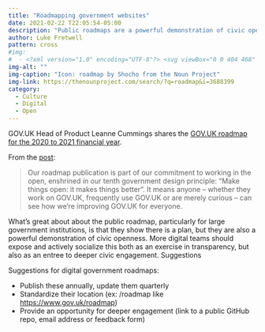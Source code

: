 ```yaml
---
title: "Roadmapping government websites"
date: 2021-02-22 T22:05:54-05:00
description: "Public roadmaps are a powerful demonstration of civic openness."
author: Luke Fretwell
pattern: cross
#img: 
#  - <?xml version="1.0" encoding="UTF-8"?> <svg viewBox="0 0 404 468" version="1.1" xmlns="http://www.w3.org/2000/svg" xmlns:xlink="http://www.w3.org/1999/xlink"> <g id="Page-1" stroke="none" stroke-width="1" fill-rule="evenodd"> <g id="noun_roadmap_3688249" fill-rule="nonzero"> <g id="Group"> <g transform="translate(18.000000, 192.000000)" id="Rectangle"> <rect transform="translate(209.966351, 196.128336) rotate(-26.770044) translate(-209.966351, -196.128336) " x="194.966211" y="123.46658" width="30.00028" height="145.323512"></rect> <rect transform="translate(84.255250, 145.916897) rotate(-28.587139) translate(-84.255250, -145.916897) " x="71.4421101" y="130.916733" width="25.6262801" height="30.0003279"></rect> <rect transform="translate(29.903571, 175.532982) rotate(-28.587139) translate(-29.903571, -175.532982) " x="4.62929486" y="160.532818" width="50.5485525" height="30.0003279"></rect> <rect transform="translate(300.737937, 160.184016) rotate(-32.901847) translate(-300.737937, -160.184016) " x="240.299106" y="145.184058" width="120.877662" height="29.999916"></rect> <rect transform="translate(288.007355, 37.505273) rotate(-28.105179) translate(-288.007355, -37.505273) " x="238.123967" y="22.5055063" width="99.7667768" height="29.9995343"></rect> </g> <g> <path d="M202,289.703 C197.188,289.703 192.669,287.395 189.849,283.497 C188.931,282.228 167.102,251.997 144.91,215.202 C113.686,163.433 98.509,126.907 98.509,103.535 C98.509,46.446 144.935,0 202,0 C259.065,0 305.492,46.446 305.492,103.535 C305.492,126.908 290.314,163.434 259.091,215.202 C236.899,251.997 215.07,282.228 214.152,283.497 C211.331,287.395 206.812,289.703 202,289.703 Z M202,30 C161.477,30 128.508,62.988 128.508,103.535 C128.508,131.909 169.594,201.309 201.998,248.624 C234.403,201.296 275.492,131.884 275.492,103.535 C275.492,62.988 242.523,30 202,30 Z" id="Shape"></path> <g transform="translate(108.000000, 224.000000)"> <path d="M118.249,15.202 C104.491,36.207 94,50.703 94,50.703 C94,50.703 83.509,36.206 69.751,15.201 C38.378,20.936 15.696,37.486 15.696,57.02 C15.696,81.31 50.754,101 94,101 C137.246,101 172.304,81.31 172.304,57.021 C172.304,37.487 149.622,20.937 118.249,15.202 Z" id="Path"></path> <path d="M94,116 C70.554,116 48.281,110.743 31.285,101.197 C11.558,90.118 0.695,74.429 0.695,57.02 C0.695,42.89 8.217,29.387 21.877,18.998 C33.531,10.134 49.153,3.719 67.054,0.446 C72.983,-0.64 78.994,1.936 82.299,6.983 C86.588,13.532 90.569,19.457 94,24.489 C97.432,19.457 101.412,13.531 105.701,6.983 C109.006,1.937 115.017,-0.639 120.946,0.446 C138.846,3.718 154.468,10.134 166.123,18.998 C179.782,29.388 187.305,42.891 187.305,57.02 C187.305,74.429 176.442,90.118 156.715,101.197 C139.719,110.743 117.446,116 94,116 Z M62.964,32.13 C41.933,38.003 30.695,48.765 30.695,57.02 C30.695,70.422 58.349,86 94,86 C129.651,86 157.305,70.422 157.305,57.021 C157.305,48.766 146.068,38.003 125.036,32.131 C114.197,48.364 106.525,58.982 106.151,59.498 C103.331,63.396 98.811,65.704 94,65.704 C89.189,65.704 84.669,63.396 81.849,59.498 C81.475,58.981 73.803,48.363 62.964,32.13 Z" id="Shape"></path> </g> <path d="M389,468 L15,468 C10.644,468 6.502,466.106 3.653,462.811 C0.803,459.516 -0.472,455.144 0.157,450.833 L40.157,176.833 C41.233,169.464 47.553,164 55,164 L101.409,164 L101.409,194 L67.969,194 L32.349,438 L371.652,438 L336.032,194 L302.592,194 L302.592,164 L349,164 C356.447,164 362.767,169.464 363.843,176.833 L403.843,450.833 C404.472,455.144 403.197,459.515 400.347,462.811 C397.498,466.106 393.356,468 389,468 Z" id="Path"></path> <g transform="translate(154.000000, 54.000000)"> <circle id="Oval" cx="48" cy="47.886" r="32.18"></circle> <path d="M48,95.066 C21.985,95.066 0.82,73.901 0.82,47.886 C0.82,21.871 21.985,0.706 48,0.706 C74.015,0.706 95.18,21.871 95.18,47.886 C95.18,73.901 74.015,95.066 48,95.066 Z M48,30.706 C38.527,30.706 30.82,38.413 30.82,47.886 C30.82,57.359 38.527,65.066 48,65.066 C57.473,65.066 65.18,57.359 65.18,47.886 C65.18,38.413 57.473,30.706 48,30.706 Z" id="Shape"></path> </g> </g> </g> </g> </g> </svg>
img-alt: ""
img-caption: "Icon: roadmap by Shocho from the Noun Project"
img-link: https://thenounproject.com/search/?q=roadmap&i=3688399
category:
  - Culture
  - Digital
  - Open
---
```


GOV.UK Head of Product Leanne Cummings shares the [GOV.UK roadmap for the 2020 to 2021 financial year](https://www.gov.uk/roadmap).

From the [post](https://insidegovuk.blog.gov.uk/2021/02/01/weve-got-a-new-public-gov-uk-roadmap):

>Our roadmap publication is part of our commitment to working in the open, enshrined in our tenth government design principle: “Make things open: it makes things better”. It means anyone – whether they work on GOV.UK, frequently use GOV.UK or are merely curious – can see how we’re improving GOV.UK for everyone.

What’s great about about the public roadmap, particularly for large government institutions, is that they show there is a plan, but they are also a powerful demonstration of civic openness. More digital teams should expose and actively socialize this both as an exercise in transparency, but also as an entree to deeper civic engagement.
Suggestions

Suggestions for digital government roadmaps:

* Publish these annually, update them quarterly
* Standardize their location (ex: /roadmap like https://www.gov.uk/roadmap)
* Provide an opportunity for deeper engagement (link to a public GitHub repo, email address or feedback form)
